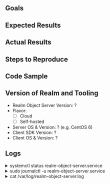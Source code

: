 <!---

Questions: If you have questions about how to use Realm, please ask on
StackOverflow: http://stackoverflow.com/questions/ask?tags=realm
We monitor the `realm` tag.

Feature Request: Just fill in the first two sections below.

Bugs: To help you as fast as possible with an issue please describe your issue
and the steps you have taken to reproduce it in as much detail as possible.

-Thanks for helping us help you! :-)
-->

## Goals

<!--- What are you trying to achieve? -->

## Expected Results

<!--- What did you expect to happen? -->

## Actual Results

<!--- What happened instead? -->
<!--- e.g. the stack trace of a crash -->

## Steps to Reproduce

<!--- What are steps we can follow to reproduce this issue? -->

## Code Sample

<!---
Please provide a code sample or test case that highlights the issue.
If relevant, include your model definitions.
For larger code samples, links to external gists/repositories are preferred.
Alternatively, you can share information confidentially via email at help@realm.io.
Full projects that we can compile and run ourselves are ideal!
-->

## Version of Realm and Tooling

- Realm Object Server Version: ?
- Flavor:
  - [ ] Cloud
  - [ ] Self-hosted
- Server OS & Version: ? (e.g. CentOS 6)
- Client SDK Version: ?
- Client OS & Version: ?

## Logs

<!--- Please provide the output of the following commands on the (Linux) server: -->

<details>
  <summary>systemctl status realm-object-server.service</summary>
  <pre>Paste output here</pre>
</details>

<details>
  <summary>sudo journalctl -u realm-object-server.service</summary>
  <pre>Paste output here</pre>
</details>

<details>
  <summary>cat /var/log/realm-object-server.log</summary>
  <pre>Paste output here</pre>
</details>
